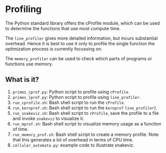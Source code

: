 # Profiling
The Python standard library offers the cProfile module, which can be used
to determine the functions that use most compute time.

The `line_profiler` gives more detailed information, but incurs substantial
overhead.  Hence it is best to use it only to profile the single function
the optimization process is currently focussing on.

The `memory_profiler` can be used to check which parts of programs or
functions use memory.

## What is it?
1. `primes_cprof.py`: Python script to profile using `cProfile`.
1. `primes_lprof.py`: Python script to profile using `line_profiler`.
1. `run_cprofile.sh`: Bash shell script to run the `cProfile`.
1. `run_kernprof.sh`: Bash shell script to run the `kernprof`
    `line_profiler`).
1. `run_snakeviz.sh`: Bash shell script to `cProfile`, save the profile
    to a file and invoke `snakeviz` to visualize it.
1. `run_mprof.sh`: Bash shell script to visualize memory usage as a function
    of time.
1. `run_memory_prof.sh`: Bash shell script to create a memory profile.
    Note that this generates a lot of overhead in terms of CPU time.
1. `cellular_automata.py`: example code to illustrate snakeviz.
